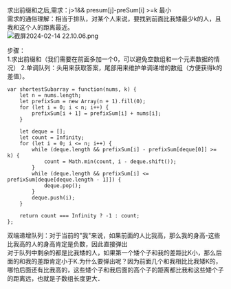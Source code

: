 求出前缀和之后,需求：j>1&& presum[j]-preSum[i] >=k 最小     
需求的通俗理解：相当于排队，对某个人来说，要找到前面比我矮最少k的人，且我和这个人的距离最近。   
![截屏2024-02-14 22.10.06.png](https://img.xwyue.com/i/2024/02/15/65cd3a46291b1.png)

步骤：  
1.求出前缀和（我们需要在前面多加一个0，可以避免空数组和一个元素数据的情况）
2.单调队列：头用来获取答案，尾部用来维护单调递增的数组（方便获得k的差值）。

```code
var shortestSubarray = function(nums, k) {
    let n = nums.length;
    let prefixSum = new Array(n + 1).fill(0);
    for (let i = 0; i < n; i++) {
        prefixSum[i + 1] = prefixSum[i] + nums[i];
    }

    let deque = [];
    let count = Infinity;
    for (let i = 0; i <= n; i++) {
        while (deque.length && prefixSum[i] - prefixSum[deque[0]] >= k) {
            count = Math.min(count, i - deque.shift());
        }
        while (deque.length && prefixSum[i] <= prefixSum[deque[deque.length - 1]]) {
            deque.pop();
        }
        deque.push(i);
    }

    return count === Infinity ? -1 : count;
};
```

双端递增队列：对于当前的"我"来说，如果前面的人比我高，那么我的身高-这些比我高的人的身高肯定是负数，因此直接弹出    
对于队列中剩余的都是比我矮的人，如果第一个矮个子和我的差距比K小，那么后面的和我的差距肯定小于K.为什么要弹出呢？因为前面几个和我相比比我矮K的，哪怕后面还有比我高的，这些矮个子和我后面的高个子的距离都比我和这些矮个子的距离远，也就是子数组长度更大．   
